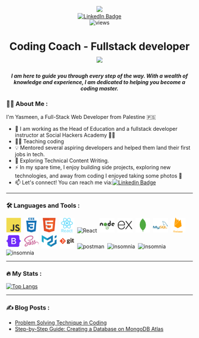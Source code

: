 


<div id="header" align="center">
  <img src = https://media.giphy.com/media/fYBEN9TRdEnW0HDMJS/giphy.gif width="200"/>
  
<div id="badges" >
    <a href="https://www.linkedin.com/in/yasmeen-othman-98411b19a/">
    <img src="https://img.shields.io/badge/LinkedIn-blue?style=for-the-badge&logo=linkedin&logoColor=white" alt="LinkedIn Badge"/>

  </a>

</div>
 <img src="https://komarev.com/ghpvc/?username=YasmeenOthman&style=flat-square&color=blue" alt="views"/>
 <h1>
 Coding Coach - Fullstack developer  <img src="https://media.giphy.com/media/hvRJCLFzcasrR4ia7z/giphy.gif" width="30px"/>
   <h5> I am here to guide you through every step of the way. With a wealth of knowledge and experience, I am  dedicated to helping you become a coding master.</h5>
 
</h1>

<!-- <div align="center">
  <img src="https://media.giphy.com/media/hpXdHPfFI5wTABdDx9/giphy.gif" width="600" height="400"/>
</div> -->
<!-- <div align="center">
  <img src="https://media.giphy.com/media/L1R1tvI9svkIWwpVYr/giphy.gif" width="500" height="300"/>
</div> -->
</div>


 ### 👩‍💻 About Me :
  I'm Yasmeen, a Full-Stack Web Developer from Palestine 🇵🇸

- 🔭 I am working as the Head of Education and a fullstack developer instructor at Social Hackers Academy :woman_technologist:
- 👩‍🏫 Teaching coding
- 💡 Mentored several aspiring developers and helped them land their first jobs in tech.
- 🌱 Exploring Technical Content Writing.
- ⚡ In my spare time, I enjoy building side projects, exploring new technologies, and away from coding I enjoyed taking some photos :camera_flash:
- 📫 Let's connect! You can reach me via:[![Linkedin Badge](https://img.shields.io/badge/-YasmeenOthman-blue?style=flat&logo=Linkedin&logoColor=white)](https://www.linkedin.com/in/yasmeen-othman-98411b19a/)


---

### 🛠️ Languages and Tools :

<div>
 
  <img src="https://github.com/devicons/devicon/blob/master/icons/javascript/javascript-original.svg" title="JavaScript" alt="JavaScript" width="40" height="40"/>&nbsp;
  <img src="https://github.com/devicons/devicon/blob/master/icons/css3/css3-plain-wordmark.svg"  title="CSS3" alt="CSS" width="40" height="40"/>&nbsp;
  <img src="https://github.com/devicons/devicon/blob/master/icons/html5/html5-original.svg" title="HTML5" alt="HTML" width="40" height="40"/>&nbsp;
    <img src="https://github.com/devicons/devicon/blob/master/icons/react/react-original-wordmark.svg" title="React" alt="React" width="40" height="40"/>&nbsp;
    <img src="https://raw.githubusercontent.com/reduxjs/redux/master/logo/logo.png" title="React" alt="React" width="40" height="40"/>&nbsp;
  <img src="https://github.com/devicons/devicon/blob/master/icons/nodejs/nodejs-original-wordmark.svg" title="NodeJS" alt="NodeJS" width="40" height="40"/>&nbsp;
    <img src="https://raw.githubusercontent.com/devicons/devicon/1119b9f84c0290e0f0b38982099a2bd027a48bf1/icons/express/express-original.svg" title="Express" alt="express" width="40" height="40"/>&nbsp;
   <img src="https://raw.githubusercontent.com/devicons/devicon/1119b9f84c0290e0f0b38982099a2bd027a48bf1/icons/mongodb/mongodb-plain.svg" title="Mongodb" alt="mongodb" width="40" height="40"/>&nbsp;
   <img src="https://github.com/devicons/devicon/blob/master/icons/mysql/mysql-original-wordmark.svg" title="MySQL"  alt="MySQL" width="40" height="40"/>&nbsp;
  <img src="https://github.com/devicons/devicon/blob/master/icons/firebase/firebase-plain-wordmark.svg" title="Firebase" alt="Firebase" width="40" height="40"/>&nbsp;
  <img src="https://raw.githubusercontent.com/devicons/devicon/1119b9f84c0290e0f0b38982099a2bd027a48bf1/icons/bootstrap/bootstrap-plain.svg" title="Bootstrap" alt="Bootstrap" width="40" height="40"/>&nbsp;
  <img src="https://raw.githubusercontent.com/devicons/devicon/1119b9f84c0290e0f0b38982099a2bd027a48bf1/icons/sass/sass-original.svg" title="SASS" alt="SASS" width="40" height="40"/>&nbsp;
    <img src="https://github.com/devicons/devicon/blob/master/icons/materialui/materialui-original.svg" title="Material UI" alt="Material UI" width="40" height="40"/>&nbsp;
  <img src="https://github.com/devicons/devicon/blob/master/icons/git/git-original-wordmark.svg" title="Git" alt="Git" width="40" height="40"/>&nbsp;
  <img src="https://www.svgrepo.com/download/354202/postman-icon.svg" title="postman" alt="postman" width="40" height="40"/>&nbsp;
  <img src="https://icons.iconarchive.com/icons/papirus-team/papirus-apps/512/insomnia-icon.png" title="insomnia" alt="insomnia" width="40" height="40"/>&nbsp;
  <img src="https://howtodoinjava.com/wp-content/uploads/2016/07/Jasmine-Logo.png" title="insomnia" alt="insomnia" width="40" height="40"/>&nbsp;
  <img src="https://upload.wikimedia.org/wikipedia/commons/thumb/3/33/Figma-logo.svg/1200px-Figma-logo.svg.png" title="insomnia" alt="insomnia" width="40" height="40"/>&nbsp;

</div>

---

### 🔥 My Stats :
<!---
[![GitHub Streak](http://github-readme-streak-stats.herokuapp.com?user=YasmeenOthman&theme=dark&background=000000)](https://git.io/streak-stats)
-->
[![Top Langs](https://github-readme-stats.vercel.app/api/top-langs/?username=YasmeenOthman&layout=compact&theme=vision-friendly-dark)](https://github.com/anuraghazra/github-readme-stats)

---

### ✍️ Blog Posts :

- [Problem Solving Technique in Coding](https://socialhackersacademy.org/blog/web-development/problem-solving-technique-in-coding/)
- [Step-by-Step Guide: Creating a Database on MongoDB Atlas](https://medium.com/@yasmeen.othman20/step-by-step-guide-creating-a-database-on-mongodb-atlas-fb1ead561c69)
